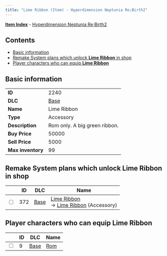 ```yaml
---
title: "Lime Ribbon (Item) - Hyperdimension Neptunia Re;Birth2"
---
```


[**Item Index**](/neptunia/rb2/item/index.html) - [Hyperdimension Neptunia Re;Birth2](/neptunia/rb2)

## Contents

- [Basic information](#basic-information)
- [Remake System plans which unlock **Lime Ribbon** in shop](#remake-system-plans-which-unlock-lime-ribbon-in-shop)
- [Player characters who can equip **Lime Ribbon**](#player-characters-who-can-equip-lime-ribbon)

## Basic information

|   |   |
| -- | -- |
| **ID** | 2240 |
| **DLC** | [Base](/neptunia/rb2/dlc/0-base.html) |
| **Name** | Lime Ribbon |
| **Type** | Accessory |
| **Description** | Rom only. A big green ribbon. |
| **Buy Price** | 50000 |
| **Sell Price** | 5000 |
| **Max inventory** | 99 |

## Remake System plans which unlock **Lime Ribbon** in shop

|    | ID | DLC | Name |
| -- | -- | --- | ---- |
| <input type="checkbox" id="rb2-remake-0-372" class="trackbox" /> | 372 | [Base](/neptunia/rb2/dlc/0-base.html) | [Lime Ribbon](/neptunia/rb2/remake/0-372-lime-ribbon.html)<br />→ [Lime Ribbon](/neptunia/rb2/item/0-2240-lime-ribbon.html) (Accessory) |

## Player characters who can equip **Lime Ribbon**

|    | ID | DLC | Name |
| -- | -- | --- | ---- |
| <input type="checkbox" id="rb2-player-0-9" class="trackbox" /> | 9 | [Base](/neptunia/rb2/dlc/0-base.html) | [Rom](/neptunia/rb2/player/0-9-rom.html) |